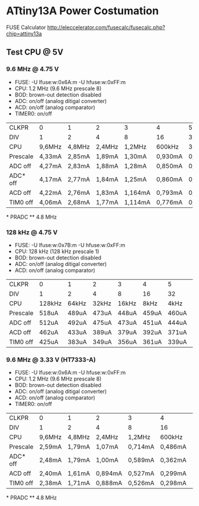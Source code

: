 # ATtiny13A Power Costumation

FUSE Calculator http://eleccelerator.com/fusecalc/fusecalc.php?chip=attiny13a

## Test CPU @ 5V

### 9.6 MHz @ 4.75 V

* FUSE: -U lfuse:w:0x6A:m -U hfuse:w:0xFF:m
* CPU: 1.2 MHz (9.6 MHz prescale 8)
* BOD: brown-out detection disabled
* ADC: on/off (analog ditigal converter)
* ACD: on/off (analog comparator)
* TIMER0: on/off

<table>
<tr>
  <td>CLKPR</td>
  <td>0</td>
  <td>1</td>
  <td>2</td>
  <td>3</td>
  <td>4</td>
  <td>5</td>
  <td>6</td>
  <td>7</td>
  <td>8</td>
  <td>8**</td>
</tr>
<tr>
  <td>DIV</td>
  <td>1</td>
  <td>2</td>
  <td>4</td>
  <td>8</td>
  <td>16</td>
  <td>32</td>
  <td>64</td>
  <td>128</td>
  <td>256</td>
  <td>256**</td>
</tr>
<tr>
  <td>CPU</td>
  <td>9,6MHz</td>
  <td>4,8MHz</td>
  <td>2,4MHz</td>
  <td>1,2MHz</td>
  <td>600kHz</td>
  <td>300kHz</td>
  <td>150kHz</td>
  <td>75kHz</td>
  <td>37,5kHz</td>
  <td>18,75kHz</td>
</tr>
<tr>
  <td>Prescale</td>
  <td>4,33mA</td><!--1//-->
  <td>2,85mA</td><!--2//-->
  <td>1,89mA</td><!--3//-->
  <td>1,30mA</td><!--4//-->
  <td>0,930mA</td><!--5//-->
  <td>0,707mA</td><!--6//-->
  <td>0,616mA</td><!--7//-->
  <td>0,551mA</td><!--8//-->
  <td>0,548mA</td><!--9//-->
  <td>0,490mA</td><!--9//-->
</tr>
<tr>
  <td>ADC off</td>
  <td>4,27mA</td><!--1//-->
  <td>2,83mA</td><!--2//-->
  <td>1,88mA</td><!--3//-->
  <td>1,28mA</td><!--4//-->
  <td>0,850mA</td><!--5//-->
  <td>0,701mA</td><!--6//-->
  <td>0,592mA</td><!--7//-->
  <td>0,540mA</td><!--8//-->
  <td>0,520mA</td><!--9//-->
  <td>n/a</td><!--9//-->
</tr>
<tr>
  <td>ADC* off</td>
  <td>4,17mA</td><!--1//-->
  <td>2,77mA</td><!--2//-->
  <td>1,84mA</td><!--3//-->
  <td>1,25mA</td><!--4//-->
  <td>0,860mA</td><!--5//-->
  <td>0,690mA</td><!--6//-->
  <td>0,590mA</td><!--7//-->
  <td>0,548mA</td><!--8//-->
  <td>0,531mA</td><!--9//-->
  <td>0,478mA</td><!--9//-->
</tr>
<tr>
  <td>ACD off</td>
  <td>4,22mA</td><!--1//-->
  <td>2,76mA</td><!--2//-->
  <td>1,83mA</td><!--3//-->
  <td>1,164mA</td><!--4//-->
  <td>0,793mA</td><!--5//-->
  <td>0,632mA</td><!--6//-->
  <td>0,536mA</td><!--7//-->
  <td>0,492mA</td><!--8//-->
  <td>0,461mA</td><!--9//-->
  <td>0,406mA</td><!--9//-->
</tr>
<tr>
  <td>TIM0 off</td>
  <td>4,06mA</td><!--1//-->
  <td>2,68mA</td><!--2//-->
  <td>1,77mA</td><!--3//-->
  <td>1,114mA</td><!--4//-->
  <td>0,776mA</td><!--5//-->
  <td>0,607mA</td><!--6//-->
  <td>0,511mA</td><!--7//-->
  <td>0,475mA</td><!--8//-->
  <td>0,431mA</td><!--9//-->
  <td>0,411mA</td><!--9//-->
</tr>
</table>
* PRADC ** 4.8 MHz

### 128 kHz @ 4.75 V

* FUSE: -U lfuse:w:0x7B:m -U hfuse:w:0xFF:m
* CPU: 128 kHz (128 kHz prescale 1)
* BOD: brown-out detection disabled
* ADC: on/off (analog ditigal converter)
* ACD: on/off (analog comparator)

<table>
<tr>
  <td>CLKPR</td>
  <td>0</td>
  <td>1</td>
  <td>2</td>
  <td>3</td>
  <td>4</td>
  <td>5</td>
  <td>6</td>
  <td>7</td>
  <td>8</td>
</tr>
<tr>
  <td>DIV</td>
  <td>1</td>
  <td>2</td>
  <td>4</td>
  <td>8</td>
  <td>16</td>
  <td>32</td>
  <td>64</td>
  <td>128</td>
  <td>256</td>
</tr>
<tr>
  <td>CPU</td>
  <td>128kHz</td>
  <td>64kHz</td>
  <td>32kHz</td>
  <td>16kHz</td>
  <td>8kHz</td>
  <td>4kHz</td>
  <td>2kHz</td>
  <td>1kHz</td>
  <td>500Hz</td>
</tr>
<tr>
  <td>Prescale</td>
  <td>518uA</td><!--1//-->
  <td>489uA</td><!--2//-->
  <td>473uA</td><!--3//-->
  <td>448uA</td><!--4//-->
  <td>459uA</td><!--5//-->
  <td>460uA</td><!--6//-->
  <td>432uA</td><!--7//-->
  <td>440uA</td><!--8//-->
  <td>445uA</td><!--9//-->
</tr>
<tr>
  <td>ADC off</td>
  <td>512uA</td><!--1//-->
  <td>492uA</td><!--2//-->
  <td>475uA</td><!--3//-->
  <td>473uA</td><!--4//-->
  <td>451uA</td><!--5//-->
  <td>444uA</td><!--6//-->
  <td>438uA</td><!--7//-->
  <td>459uA</td><!--8//-->
  <td>445uA</td><!--9//-->
</tr>
<tr>
  <td>ACD off</td>
  <td>462uA</td><!--1//-->
  <td>433uA</td><!--2//-->
  <td>389uA</td><!--3//-->
  <td>379uA</td><!--4//-->
  <td>392uA</td><!--5//-->
  <td>371uA</td><!--6//-->
  <td>369uA</td><!--7//-->
  <td>364uA</td><!--8//-->
  <td>357uA</td><!--9//-->
</tr>
<tr>
  <td>TIM0 off</td>
  <td>425uA</td><!--1//-->
  <td>383uA</td><!--2//-->
  <td>349uA</td><!--3//-->
  <td>356uA</td><!--4//-->
  <td>361uA</td><!--5//-->
  <td>339uA</td><!--6//-->
  <td>343uA</td><!--7//-->
  <td>343uA</td><!--8//-->
  <td>337uA</td><!--9//-->
</tr>
</table>

### 9.6 MHz @ 3.33 V (HT7333-A)

* FUSE: -U lfuse:w:0x6A:m -U hfuse:w:0xFF:m
* CPU: 1.2 MHz (9.6 MHz prescale 8)
* BOD: brown-out detection disabled
* ADC: on/off (analog ditigal converter)
* ACD: on/off (analog comparator)
* TIMER0: on/off

<table>
<tr>
  <td>CLKPR</td>
  <td>0</td>
  <td>1</td>
  <td>2</td>
  <td>3</td>
  <td>4</td>
  <td>5</td>
  <td>6</td>
  <td>7</td>
  <td>8</td>
  <td>8**</td>
</tr>
<tr>
  <td>DIV</td>
  <td>1</td>
  <td>2</td>
  <td>4</td>
  <td>8</td>
  <td>16</td>
  <td>32</td>
  <td>64</td>
  <td>128</td>
  <td>256</td>
  <td>256**</td>
</tr>
<tr>
  <td>CPU</td>
  <td>9,6MHz</td>
  <td>4,8MHz</td>
  <td>2,4MHz</td>
  <td>1,2MHz</td>
  <td>600kHz</td>
  <td>300kHz</td>
  <td>150kHz</td>
  <td>75kHz</td>
  <td>37,5kHz</td>
  <td>18,75kHz</td>
</tr>
<tr>
  <td>Prescale</td>
  <td>2,59mA</td><!--1//-->
  <td>1,79mA</td><!--2//-->
  <td>1,07mA</td><!--3//-->
  <td>0,714mA</td><!--4//-->
  <td>0,486mA</td><!--5//-->
  <td>0,368mA</td><!--6//-->
  <td>0,275mA</td><!--7//-->
  <td>0,266mA</td><!--8//-->
  <td>0,264mA</td><!--9//-->
  <td>n/a</td><!--9//-->
</tr>
<tr>
  <td>ADC* off</td>
  <td>2,48mA</td><!--1//-->
  <td>1,79mA</td><!--2//-->
  <td>1,00mA</td><!--3//-->
  <td>0,589mA</td><!--4//-->
  <td>0,362mA</td><!--5//-->
  <td>0,246mA</td><!--6//-->
  <td>0,188mA</td><!--7//-->
  <td>0,160mA</td><!--8//-->
  <td>0,146mA</td><!--9//-->
  <td>n/a</td><!--9//-->
</tr>
<tr>
  <td>ACD off</td>
  <td>2,40mA</td><!--1//-->
  <td>1,61mA</td><!--2//-->
  <td>0,894mA</td><!--3//-->
  <td>0,527mA</td><!--4//-->
  <td>0,299mA</td><!--5//-->
  <td>0,181mA</td><!--6//-->
  <td>0,123mA</td><!--7//-->
  <td>0,095mA</td><!--8//-->
  <td>0,082mA</td><!--9//-->
  <td>n/a</td><!--9//-->
</tr>
<tr>
  <td>TIM0 off</td>
  <td>2,38mA</td><!--1//-->
  <td>1,71mA</td><!--2//-->
  <td>0,888mA</td><!--3//-->
  <td>0,526mA</td><!--4//-->
  <td>0,298mA</td><!--5//-->
  <td>0,181mA</td><!--6//-->
  <td>0,123mA</td><!--7//-->
  <td>0,095mA</td><!--8//-->
  <td>0,082mA</td><!--9//-->
  <td>0,042mA</td><!--9//-->
</tr>
</table>
* PRADC ** 4.8 MHz
